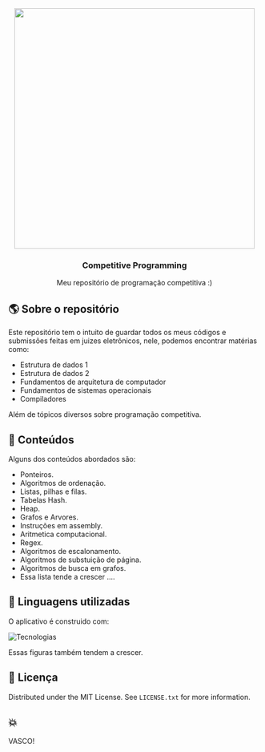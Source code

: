 <div align="center">
  <img src="https://encrypted-tbn0.gstatic.com/images?q=tbn:ANd9GcSGpopluos3H4qH723Ke-98_N59REirOKopWGzdmITiwtQUhIIwoFE0KpS2jZ9EG2mJ4C4&usqp=CAU" style="width:50vw"></img>
  <h3 align="center" >Competitive Programming </h3>

  <p align="center">
     Meu repositório de programação competitiva :) </br>
  </p>
</div>


<!-- ABOUT THE PROJECT -->
## :earth_americas: Sobre o repositório

Este repositório tem o intuito de guardar todos os meus códigos e submissões feitas em juizes eletrônicos, nele, podemos encontrar matérias como:

- Estrutura de dados 1
- Estrutura de dados 2
- Fundamentos de arquitetura de computador
- Fundamentos de sistemas operacionais
- Compiladores

Além de tópicos diversos sobre programação competitiva.

## 📖 Conteúdos
Alguns dos conteúdos abordados são:

- Ponteiros.
- Algoritmos de ordenação.
- Listas, pilhas e filas.
- Tabelas Hash.
- Heap.
- Grafos e Arvores.
- Instruções em assembly.
- Aritmetica computacional.
- Regex.
- Algoritmos de escalonamento.
- Algoritmos de substuição de página.
- Algoritmos de busca em grafos.
- Essa lista tende a crescer ....

## :hammer: Linguagens utilizadas

O aplicativo é construido com:</br>

![Tecnologias](https://skillicons.dev/icons?i=c,cpp,js,yacc)

Essas figuras também tendem a crescer.

## :dash: Licença

Distributed under the MIT License. See `LICENSE.txt` for more information.

## 💥
VASCO!

